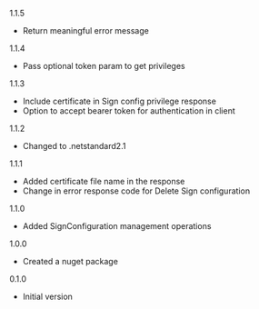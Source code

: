 1.1.5
* Return meaningful error message

1.1.4
* Pass optional token param to get privileges

1.1.3
* Include certificate in Sign config privilege response
* Option to accept bearer token for authentication in client

1.1.2
* Changed to .netstandard2.1

1.1.1
* Added certificate file name in the response
* Change in error response code for Delete Sign configuration

1.1.0
* Added SignConfiguration management operations

1.0.0
* Created a nuget package

0.1.0
* Initial version